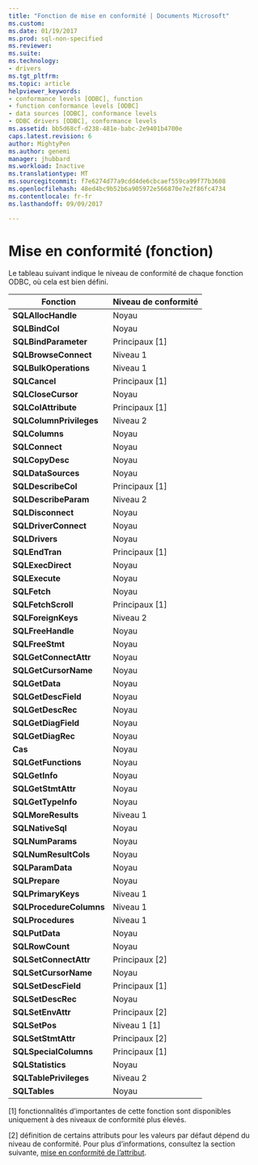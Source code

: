 ```yaml
---
title: "Fonction de mise en conformité | Documents Microsoft"
ms.custom: 
ms.date: 01/19/2017
ms.prod: sql-non-specified
ms.reviewer: 
ms.suite: 
ms.technology:
- drivers
ms.tgt_pltfrm: 
ms.topic: article
helpviewer_keywords:
- conformance levels [ODBC], function
- function conformance levels [ODBC]
- data sources [ODBC], conformance levels
- ODBC drivers [ODBC], conformance levels
ms.assetid: bb5d68cf-d238-481e-babc-2e9401b4700e
caps.latest.revision: 6
author: MightyPen
ms.author: genemi
manager: jhubbard
ms.workload: Inactive
ms.translationtype: MT
ms.sourcegitcommit: f7e6274d77a9cdd4de6cbcaef559ca99f77b3608
ms.openlocfilehash: 48ed4bc9b52b6a905972e566870e7e2f86fc4734
ms.contentlocale: fr-fr
ms.lasthandoff: 09/09/2017

---
```

# <a name="function-conformance"></a>Mise en conformité (fonction)
Le tableau suivant indique le niveau de conformité de chaque fonction ODBC, où cela est bien défini.  
  
|Fonction|Niveau de conformité|  
|--------------|-----------------------|  
|**SQLAllocHandle**|Noyau|  
|**SQLBindCol**|Noyau|  
|**SQLBindParameter**|Principaux [1]|  
|**SQLBrowseConnect**|Niveau 1|  
|**SQLBulkOperations**|Niveau 1|  
|**SQLCancel**|Principaux [1]|  
|**SQLCloseCursor**|Noyau|  
|**SQLColAttribute**|Principaux [1]|  
|**SQLColumnPrivileges**|Niveau 2|  
|**SQLColumns**|Noyau|  
|**SQLConnect**|Noyau|  
|**SQLCopyDesc**|Noyau|  
|**SQLDataSources**|Noyau|  
|**SQLDescribeCol**|Principaux [1]|  
|**SQLDescribeParam**|Niveau 2|  
|**SQLDisconnect**|Noyau|  
|**SQLDriverConnect**|Noyau|  
|**SQLDrivers**|Noyau|  
|**SQLEndTran**|Principaux [1]|  
|**SQLExecDirect**|Noyau|  
|**SQLExecute**|Noyau|  
|**SQLFetch**|Noyau|  
|**SQLFetchScroll**|Principaux [1]|  
|**SQLForeignKeys**|Niveau 2|  
|**SQLFreeHandle**|Noyau|  
|**SQLFreeStmt**|Noyau|  
|**SQLGetConnectAttr**|Noyau|  
|**SQLGetCursorName**|Noyau|  
|**SQLGetData**|Noyau|  
|**SQLGetDescField**|Noyau|  
|**SQLGetDescRec**|Noyau|  
|**SQLGetDiagField**|Noyau|  
|**SQLGetDiagRec**|Noyau|  
|**Cas**|Noyau|  
|**SQLGetFunctions**|Noyau|  
|**SQLGetInfo**|Noyau|  
|**SQLGetStmtAttr**|Noyau|  
|**SQLGetTypeInfo**|Noyau|  
|**SQLMoreResults**|Niveau 1|  
|**SQLNativeSql**|Noyau|  
|**SQLNumParams**|Noyau|  
|**SQLNumResultCols**|Noyau|  
|**SQLParamData**|Noyau|  
|**SQLPrepare**|Noyau|  
|**SQLPrimaryKeys**|Niveau 1|  
|**SQLProcedureColumns**|Niveau 1|  
|**SQLProcedures**|Niveau 1|  
|**SQLPutData**|Noyau|  
|**SQLRowCount**|Noyau|  
|**SQLSetConnectAttr**|Principaux [2]|  
|**SQLSetCursorName**|Noyau|  
|**SQLSetDescField**|Principaux [1]|  
|**SQLSetDescRec**|Noyau|  
|**SQLSetEnvAttr**|Principaux [2]|  
|**SQLSetPos**|Niveau 1 [1]|  
|**SQLSetStmtAttr**|Principaux [2]|  
|**SQLSpecialColumns**|Principaux [1]|  
|**SQLStatistics**|Noyau|  
|**SQLTablePrivileges**|Niveau 2|  
|**SQLTables**|Noyau|  
  
 [1] fonctionnalités d’importantes de cette fonction sont disponibles uniquement à des niveaux de conformité plus élevés.  
  
 [2] définition de certains attributs pour les valeurs par défaut dépend du niveau de conformité. Pour plus d’informations, consultez la section suivante, [mise en conformité de l’attribut](../../../odbc/reference/develop-app/attribute-conformance.md).

